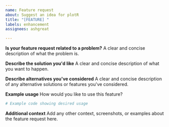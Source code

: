 ```yaml
---
name: Feature request
about: Suggest an idea for plotR
title: "[FEATURE] "
labels: enhancement
assignees: ashgreat

---
```


**Is your feature request related to a problem?**
A clear and concise description of what the problem is.

**Describe the solution you'd like**
A clear and concise description of what you want to happen.

**Describe alternatives you've considered**
A clear and concise description of any alternative solutions or features you've considered.

**Example usage**
How would you like to use this feature?

```r
# Example code showing desired usage
```

**Additional context**
Add any other context, screenshots, or examples about the feature request here.
